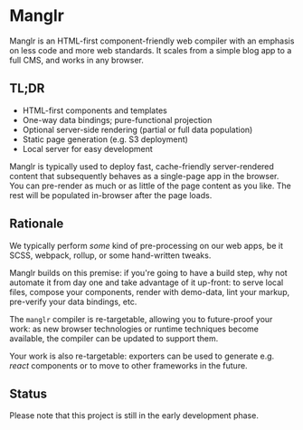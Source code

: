 Manglr
======

Manglr is an HTML-first component-friendly web compiler with an emphasis
on less code and more web standards. It scales from a simple blog app to
a full CMS, and works in any browser.

TL;DR
-----

* HTML-first components and templates
* One-way data bindings; pure-functional projection
* Optional server-side rendering (partial or full data population)
* Static page generation (e.g. S3 deployment)
* Local server for easy development

Manglr is typically used to deploy fast, cache-friendly server-rendered
content that subsequently behaves as a single-page app in the browser.
You can pre-render as much or as little of the page content as you like.
The rest will be populated in-browser after the page loads.

Rationale
---------

We typically perform _some_ kind of pre-processing on our web apps, be it SCSS,
webpack, rollup, or some hand-written tweaks.

Manglr builds on this premise: if you're going to have a build step, why not
automate it from day one and take advantage of it up-front: to serve local
files, compose your components, render with demo-data, lint your markup,
pre-verify your data bindings, etc.

The ```manglr``` compiler is re-targetable, allowing you to future-proof your
work: as new browser technologies or runtime techniques become available, the
compiler can be updated to support them.

Your work is also re-targetable: exporters can be used to generate e.g. _react_
components or to move to other frameworks in the future.

Status
------

Please note that this project is still in the early development phase.
